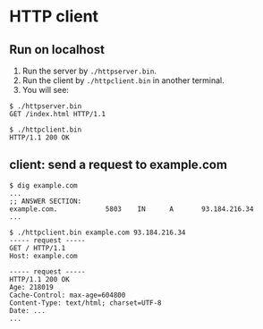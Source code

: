 # HTTP client

## Run on localhost

1. Run the server by `./httpserver.bin`.
2. Run the client by `./httpclient.bin` in another terminal.
3. You will see:

```
$ ./httpserver.bin
GET /index.html HTTP/1.1
```

```
$ ./httpclient.bin
HTTP/1.1 200 OK
```

## client: send a request to example.com
```
$ dig example.com
...
;; ANSWER SECTION:
example.com.            5803    IN      A       93.184.216.34
...

$ ./httpclient.bin example.com 93.184.216.34
----- request -----
GET / HTTP/1.1
Host: example.com

----- request -----
HTTP/1.1 200 OK
Age: 218019
Cache-Control: max-age=604800
Content-Type: text/html; charset=UTF-8
Date: ...
...
```
